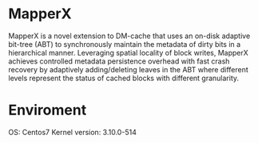 # MapperX
MapperX is a novel extension to DM-cache that uses an on-disk adaptive bit-tree (ABT) to synchronously maintain the metadata of dirty bits in a hierarchical manner. Leveraging spatial locality of block writes, MapperX achieves controlled metadata persistence overhead with fast crash recovery by adaptively adding/deleting leaves in the ABT where different levels represent the status of cached blocks with different granularity.

# Enviroment
OS: Centos7
Kernel version: 3.10.0-514
